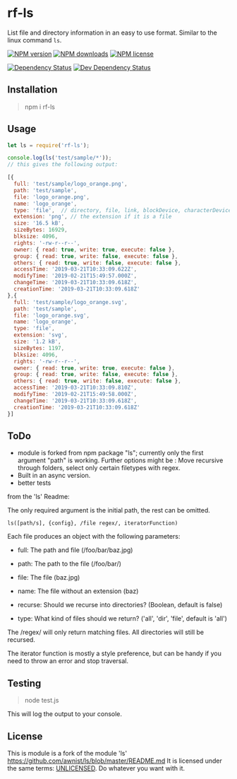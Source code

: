 # rf-ls

List file and directory information in an easy to use format. Similar to the linux command `ls`.

[![NPM version][npm-ver-img]][npm-url]
[![NPM downloads][npm-dl-img]][npm-url]
[![NPM license][npm-lc-img]][npm-url]

[![Dependency Status][dep-img]][dep-url]
[![Dev Dependency Status][dev-dep-img]][dev-dep-url]


[dev-dep-img]:https://img.shields.io/david/dev/RAPIDFACTURE/rf-ls.svg?style=flat-square
[dev-dep-url]:https://david-dm.org/RAPIDFACTURE/rf-ls

[dep-img]:https://img.shields.io/david/RAPIDFACTURE/rf-ls.svg?style=flat-square
[dep-url]:https://david-dm.org/poppinlp/grunt-htmlhint-plus


[npm-ver-img]:https://img.shields.io/npm/v/rf-ls.svg?style=flat-square
[npm-dl-img]:https://img.shields.io/npm/dm/rf-ls.svg?style=flat-square
[npm-lc-img]:https://img.shields.io/npm/l/rf-ls.svg?style=flat-square


[npm-url]:https://www.npmjs.com/package/rf-ls



## Installation

> npm i rf-ls

## Usage

```js
let ls = require('rf-ls');

console.log(ls('test/sample/*'));
// this gives the following output:

[{
  full: 'test/sample/logo_orange.png',
  path: 'test/sample',
  file: 'logo_orange.png',
  name: 'logo_orange',
  type: 'file',  // directory, file, link, blockDevice, characterDevice, socket
  extension: 'png', // the extension if it is a file
  size: '16.5 kB',
  sizeBytes: 16929,
  blksize: 4096,
  rights: '-rw-r--r--',
  owner: { read: true, write: true, execute: false },
  group: { read: true, write: false, execute: false },
  others: { read: true, write: false, execute: false },
  accessTime: '2019-03-21T10:33:09.622Z',
  modifyTime: '2019-02-21T15:49:57.000Z',
  changeTime: '2019-03-21T10:33:09.618Z',
  creationTime: '2019-03-21T10:33:09.618Z'
},{
  full: 'test/sample/logo_orange.svg',
  path: 'test/sample',
  file: 'logo_orange.svg',
  name: 'logo_orange',
  type: 'file',
  extension: 'svg',
  size: '1.2 kB',
  sizeBytes: 1197,
  blksize: 4096,
  rights: '-rw-r--r--',
  owner: { read: true, write: true, execute: false },
  group: { read: true, write: false, execute: false },
  others: { read: true, write: false, execute: false },
  accessTime: '2019-03-21T10:33:09.810Z',
  modifyTime: '2019-02-21T15:49:58.000Z',
  changeTime: '2019-03-21T10:33:09.618Z',
  creationTime: '2019-03-21T10:33:09.618Z'
}]


```



## ToDo

* module is forked from npm package "ls"; currently only the first argument "path" is working. Further options might be : Move recursive through folders, select only certain filetypes with regex.
* Built in an async version.
* better tests

from the 'ls' Readme:

The only required argument is the initial path, the rest can be omitted.

    ls([path/s], {config}, /file regex/, iteratorFunction)

Each file produces an object with the following parameters:

* full: The path and file (/foo/bar/baz.jpg)
* path: The path to the file (/foo/bar/)
* file: The file (baz.jpg)
* name: The file without an extension (baz)

* recurse: Should we recurse into directories? (Boolean, default is false)
* type: What kind of files should we return? ('all', 'dir', 'file', default is 'all')

The /regex/ will only return matching files. All directories will still be recursed.

The iterator function is mostly a style preference, but can be handy if you need to throw an error and stop traversal.

## Testing

> node test.js

This will log the output to your console.


## License
This is module is a fork of the module 'ls' https://github.com/awnist/ls/blob/master/README.md
It is licensed under the same terms: [UNLICENSED](http://unlicense.org/). Do whatever you want with it.
